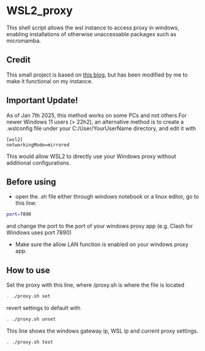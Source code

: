 # WSL2_proxy
This shell script allows the wsl instance to access proxy in windows, enabling installations of otherwise unaccessable packages such as micromamba.
## Credit
This small project is based on [this blog](https://zinglix.xyz/2020/04/18/wsl2-proxy/), but has been modified by me to make it functional on my instance.
## Important Update!
As of Jan 7th 2025, this method works on some PCs and not others.For newer Windows 11 users (> 22h2), an alternative method is to create a .wslconfig file under your C:/User/YourUserName directory, and edit it with 
```config
[wsl2]
networkingMode=mirrored
```
This would allow WSL2 to directly use your Windows proxy without additional configurations.
## Before using
- open the .sh file either through windows notebook or a linux editor, go to this line:
```bash
port=7890
```
and change the port to the port of your windows proxy app (e.g. Clash for Windows uses  port 7890)

- Make sure the allow LAN function is enabled on your windows proxy app.
## How to use
Set the proxy with this line, where /proxy.sh is where the file is located
```bash
. ./proxy.sh set
```

revert settings to default with
```bash
. ./proxy.sh unset
```

This line shows the windows gateway ip, WSL ip and current proxy settings.
```bash
. ./proxy.sh test
```

